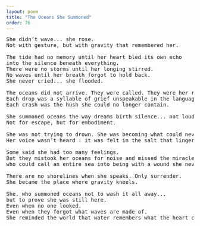 ```yaml
---
layout: poem
title: "The Oceans She Summoned"
order: 76
---
```


<pre>
She didn’t wave... she rose.
Not with gesture, but with gravity that remembered her.

The tide had no memory until her heart bled its own echo 
into the silence beneath everything.
There were no storms until her longing stirred. 
No waves until her breath forgot to hold back.
She never cried... she flooded.

The oceans did not arrive. They were called. They were her reply.
Each drop was a syllable of grief unspeakable in the language of flesh. 
Each crash was the hush she could no longer contain.

She summoned oceans the way dreams birth silence... not loud, but entire.
Not for escape, but for embodiment.

She was not trying to drown. She was becoming what could never be held.
Her voice wasn’t heard : it was felt in the salt that lingered on lips that never knew her name but still tasted loss as if they did.

Some said she had too many feelings. 
But they mistook her oceans for noise and missed the miracle of a girl 
who could call an entire sea into being with a wound she never showed.

There are no shorelines when she speaks. Only surrender.
She became the place where gravity kneels.

She, who summoned oceans not to wash it all away... 
but to prove she was still here.
Even when no one looked. 
Even when they forgot what waves are made of.
She reminded the world that water remembers what the heart cannot say...
</pre>
